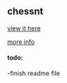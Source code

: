 ## chessnt

[view it here](https://squiresgrant.github.io/chessnt/)

[more info](../main)

#### todo:
-finish readme file
